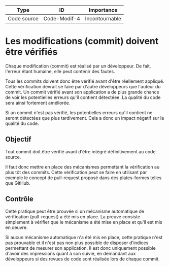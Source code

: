  Type | ID | Importance
 ---- | -- | --
 Code source | Code-Modif-4 | Incontournable

Les modifications (commit) doivent être vérifiés
================================================

Chaque modification (commit) est réalisé par un développeur. De fait, l'erreur étant humaine, elle peut contenir des fautes.

Tous les commits doivent donc être vérifié avant d'être réellement appliqué. Cette vérification devrait se faire par d'autre développeurs que l'auteur du commit. Un commit vérifié avant son application a de plus grande chance de voir les potentielles erreurs qu'il contient détectéee. La qualité du code sera ainsi fortement améliorée.

Si un commit n'est pas vérifié, les potentielles erreurs qu'il contient ne seront détectées que plus tardivement. Cela a donc un impact négatif sur la qualité du code.



Objectif
--------

Tout commit doit être vérifié avant d'être intégré définitivement au code source.

Il faut donc mettre en place des mécanismes permettant la vérification au plus tôt des commits. Cette vérification peut se faire en utilisant par exemple le concept de pull-request proposé dans des plates-formes telles que GitHub.

Contrôle
--------
Cette pratique peut être prouvée si un mécanisme automatique de vérification (pull-request) a été mis en place.
La preuve consiste simplement à vérifier que le mécanisme a été mise en place et qu'il est mis en oeuvre.

Si aucun mécanisme automatique n'a été mis en place, cette pratique n'est pas prouvable et il n'est pas non plus possible de disposer d'indices permettant de mesurer son application. Il est donc uniquement possible d'avoir des impressions quant à son suivie, en demandant aux développeurs si des revues de code sont réalisée lors de chaque commit.
